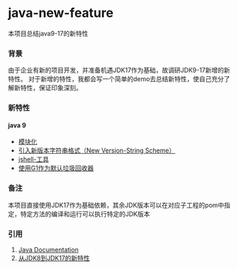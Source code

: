 # java-new-feature

本项目总结java9-17的新特性

### 背景
由于企业有新的项目开发，并准备机遇JDK17作为基础，故调研JDK9-17新增的新特性。
对于新增的特性，我都会写一个简单的demo去总结新特性，使自己充分了解新特性，保证印象深刻。

### 新特性

#### java 9
- [模块化](./java9/oop-module-1/README.md)
- [引入新版本字符串格式（New Version-String Scheme）](./java9/README.md#2-新的版本字符串格式)
- [jshell-工具](./java9/README.md#3-jshell-工具)
- [使用G1作为默认垃圾回收器](./java9/README.md#4-使用g1作为默认垃圾回收器)
    
### 备注
本项目直接使用JDK17作为基础依赖，其余JDK版本可以在对应子工程的pom中指定，特定方法的编译和运行可以执行特定的JDK版本

### 引用

1. [Java Documentation](https://docs.oracle.com/en/java/)
2. [从JDK8到JDK17的新特性](https://www.zhihu.com/tardis/zm/art/585377119?source_id=1003)
